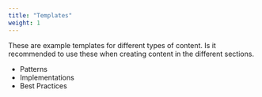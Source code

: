 ```yaml
---
title: "Templates"
weight: 1
---
```


These are example templates for different types of content. Is it recommended to use these when creating content in the different sections.

- Patterns
- Implementations
- Best Practices

